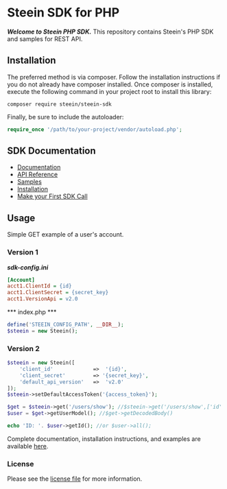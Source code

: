 # Steein SDK for PHP

***Welcome to Steein PHP SDK.*** This repository contains Steein's PHP SDK and samples for REST API.



## Installation

The preferred method is via composer. Follow the installation instructions if you do not already have composer installed.
Once composer is installed, execute the following command in your project root to install this library:

```
composer require steein/steein-sdk
```
Finally, be sure to include the autoloader:

```php
require_once '/path/to/your-project/vendor/autoload.php';
```


## SDK Documentation

 * [Documentation](https://www.steein.ru/developers/docs/steein-api.overview)
 * [API Reference](https://www.steein.ru/developers/docs/api-reference.common-objects)
 * [Samples](https://github.com/SteeinRu/steein-api-samples)
 * [Installation](https://www.steein.ru/developers/docs/sdk-quickstart-guide.install)
 * [Make your First SDK Call](https://www.steein.ru/developers/docs/steein-api.make-your-first-call)

## Usage

Simple GET example of a user's account.

### Version 1

***sdk-config.ini***

```ini
[Account]
acct1.ClientId = {id}
acct1.ClientSecret = {secret_key}
acct1.VersionApi = v2.0
```

*** index.php ***
```php
define('STEEIN_CONFIG_PATH', __DIR__);
$steein = new Steein();
```

### Version 2

```php
$steein = new Steein([
    'client_id'             =>  '{id}',
    'client_secret'         => '{secret_key}',
    'default_api_version'   =>  'v2.0'
]);
$steein->setDefaultAccessToken('{access_token}');

$get = $steein->get('/users/show'); //$steein->get('/users/show',['id' => 1]);
$user = $get->getUserModel(); //$get->getDecodedBody()

echo 'ID: '. $user->getId(); //or $user->all();
```

Complete documentation, installation instructions, and examples are available [here](https://www.steein.ru/developers/docs/php/getting_started).

### License

Please see the [license file](https://github.com/SteeinRu/steein-sdk-php/blob/master/LICENSE) for more information.
